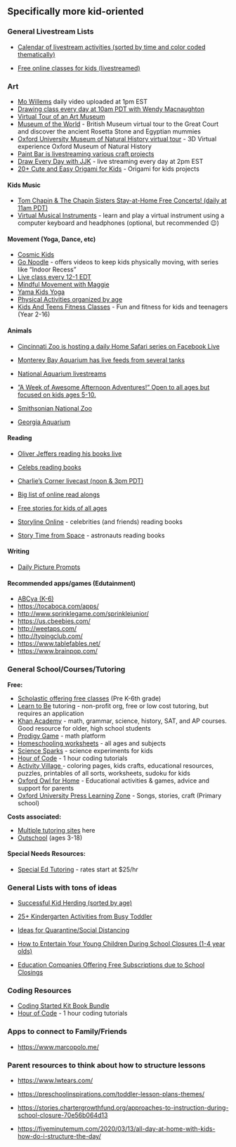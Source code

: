 ## Specifically more kid-oriented

### General Livestream Lists

 - [Calendar of livestream activities (sorted by time and color coded thematically)](https://docs.google.com/spreadsheets/d/1d9vA4JUnr1xFafSY5n7iF75eCb3fX2Azy_6rZOOzH_8/htmlview?usp=sharing&sle=true&fbclid=IwAR3JJxWoAXk3t5aCpcT1Rl55nXCg69Eeafxwy286B4BMAXMtfDCGaRpiT6g)


 - [Free online classes for kids (livestreamed)](https://www.activityhero.com/activities/online-classes-camps?aht_src=social&aht_cam=fbgroup&fbclid=IwAR3biEkmL8HEE8gGTDatVFfMBb_zWjTlvmhfjAnTfSqW_OXaWQtK0CuysHo)



### Art
 - [Mo Willems](https://www.youtube.com/playlist?list=PL14hRqd0PELGbKihHuTqx_pbvCLqGbOkF) daily video uploaded at 1pm EST 
 - [Drawing class every day at 10am PDT with Wendy Macnaughton](https://instagram.com/wendymac?igshid=1dl2fz6xu425v&fbclid=IwAR0PjuZCNmi18m0-p1eL47QsSqwCwIqFTsEBt6ZRc584wapdEh5pWr-8y50)
 - [Virtual Tour of an Art Museum](https://www.travelandleisure.com/attractions/museums-galleries/museums-with-virtual-tours
)
- [Museum of the World](https://britishmuseum.withgoogle.com/) - British Museum virtual tour to the Great Court and discover the ancient Rosetta Stone and Egyptian mummies
- [Oxford University Museum of Natural History virtual tour](https://my.matterport.com/show/?m=bkx57o7jbCk) - 3D Virtual experience Oxford Museum of Natural History
 - [Paint Bar is livestreaming various craft projects](https://www.facebook.com/pg/ThePaintBar/posts/?ref=page_internal)
 - [Draw Every Day with JJK](https://www.youtube.com/playlist?list=PLg9gpgNtuVmFqtseQCKFWZml6dfdLugwt) - live streaming every day at 2pm EST
- [20+ Cute and Easy Origami for Kids](https://www.easypeasyandfun.com/easy-origami-for-kids/) - Origami for kids projects


#### Kids Music
 - [Tom Chapin & The Chapin Sisters Stay-at-Home Free Concerts! (daily at 11am PDT)](https://www.facebook.com/events/1047569265628459/)
 - [Virtual Musical Instruments](https://www.virtualmusicalinstruments.com/) - learn and play a virtual instrument using a computer keyboard and headphones (optional, but recommended 😉)


#### Movement (Yoga, Dance, etc)
 - [Cosmic Kids](https://www.youtube.com/playlist?list=PL8snGkhBF7ni57ZcgQ5J-ZH_hqw4u8nBS)
 - [Go Noodle](https://www.youtube.com/channel/UC2YBT7HYqCbbvzu3kKZ3wnw) - offers videos to keep kids physically moving, with series like “Indoor Recess”
 - [Live class every 12-1 EDT](http://www.childsposestudios.com/?fbclid=IwAR34G6-xstuuFzB46eFTihf8IuwWL44XzeHDgXaDOPaKmpgzGPw98RgEfJ8)
 - [Mindful Movement with Maggie](https://www.mindfulmovementwithmaggie.com/?fbclid=IwAR1o-BAsD2Ajd6REVoGxe-R56myADNYlBbNgmBGNagh8iOuMSQcB9VYXk7M)
 - [Yama Kids Yoga](https://www.youtube.com/channel/UCVFUvvA8BOEX3PrG9w1cwbw?fbclid=IwAR2fcLtrVwaeG7s7HmVyZ4ppjVlKKyHCFAsnhNwdWJcP7jJcVGkAcc_gJXE)
 - [Physical Activities organized by age](https://starfishtherapies.com/2020/03/activity-round-up/?fbclid=IwAR3Qw7ySm7SVVfKQU-pc4Mqew7w7Vx_j2DnCU-zrT9xMUQYbnVtNV1YvvlI)
- [Kids And Teens Fitness Classes](https://www.lesmills.com/uk/workouts/kids-classes/) - Fun and fitness for kids and teenagers (Year 2-16)



#### Animals
 - [Cincinnati Zoo is hosting a daily Home Safari series on Facebook Live](https://www.facebook.com/events/2915534028492292/)

 - [Monterey Bay Aquarium has live feeds from several tanks](https://www.youtube.com/user/MontereyBayAquarium/videos?view=2&sort=dd&live_view=501&shelf_id=18)

 - [National Aquarium livestreams](https://bit.ly/2IWL3vn)


 - [”A Week of Awesome Afternoon Adventures!” Open to all ages but focused on kids ages 5-10.](https://www.facebook.com/604851669639301/posts/1801217590002697/?d=n)

  - [Smithsonian National Zoo](https://nationalzoo.si.edu/webcams)
  - [Georgia Aquarium](https://www.georgiaaquarium.org/webcam/ocean-voyager/)



#### Reading
 - [Oliver Jeffers reading his books live](https://www.instagram.com/p/B9zIhbWBzBA/?igshid=1bnube81rt2xz)

 - [Celebs reading books](https://www.storylineonline.net/?fbclid=IwAR3k39wVI9wfX88CPSrMph8LkmAjSuztM6GE-0mgi6j5Ls9Ly295JM7zV8c)

 - [Charlie’s Corner livecast (noon & 3pm PDT)](https://www.youtube.com/channel/UCa2lF38wqshU3qHQaFt-MSQ?fbclid=IwAR3R3zWsM5oHdUmWo-59ubXPuqyeY5q9LLjNIWK9h7qWjYpYA0Kq9DoAhFI)

 - [Big list of online read alongs](https://www.weareteachers.com/virtual-author-activities/?fbclid=IwAR3yy40WuumueHvOA9wJWzb9LE99n73TtZXJH_hEbxwBUbmNHpAyswl2QK0#.XnKds9fXdqw.facebook)

 - [Free stories for kids of all ages](https://stories.audible.com/discovery)
 - [Storyline Online](https://www.youtube.com/user/StorylineOnline/videos?view=0&sort=dd&shelf_id=1) - celebrities (and friends) reading books
 - [Story Time from Space](https://www.youtube.com/channel/UCpotjVqWv3KfGHjWztjPKgg) - astronauts reading books


#### Writing
 - [Daily Picture Prompts](https://www.nytimes.com/column/learning-picture-prompt?fbclid=IwAR2FfKUAY0Ty5jbFHuIhf-HuQso9W8IrMFPtcKH1A_sD5G5OMU7YPNDWl2w)

#### Recommended apps/games (Edutainment)
 - [ABCya (K-6)](https://www.abcya.com/)
 - https://tocaboca.com/apps/
 - http://www.sprinklegame.com/sprinklejunior/
 - https://us.cbeebies.com/
 - http://weetaps.com/
 - http://typingclub.com/
 - https://www.tablefables.net/
 - https://www.brainpop.com/


### General School/Courses/Tutoring
**Free:**
- [Scholastic offering free classes](https://www.cnn.com/2020/03/15/us/scholastic-coronavirus-students-trnd/index.html) (Pre K-6th grade)
- [Learn to Be](https://www.learntobe.org/) tutoring - non-profit org, free or low cost tutoring, but requires an application
- [Khan Academy](https://www.khanacademy.org/) - math, grammar, science, history, SAT, and AP courses. Good resource for older, high school students
- [Prodigy Game](https://www.prodigygame.com/) - math platform
- [Homeschooling worksheets](https://www.123homeschool4me.com/new-start-here/) - all ages and subjects
- [Science Sparks](https://www.science-sparks.com/) - science experiments for kids
- [Hour of Code](https://hourofcode.com/us) - 1 hour coding tutorials
- [Activity Village ](https://www.activityvillage.co.uk/) - coloring pages, kids crafts, educational resources, puzzles, printables of all sorts, worksheets, sudoku for kids 
- [Oxford Owl for Home](https://www.oxfordowl.co.uk/welcome-back/for-home) - Educational activities & games, advice and support for parents
- [Oxford University Press Learning Zone](https://elt.oup.com/student/oupeprimary/?cc=gb&selLanguage=en) - Songs, stories, craft (Primary school)


**Costs associated:**
- [Multiple tutoring sites](https://www.goodhousekeeping.com/life/parenting/g29548871/best-online-tutoring-websites/) here
- [Outschool](https://outschool.com/) (ages 3-18)

#### Special Needs Resources:
- [Special Ed Tutoring](https://www.specialedtutoring.com/) - rates start at $25/hr


### General Lists with tons of ideas

 - [Successful Kid Herding (sorted by age)](https://docs.google.com/document/d/1pUXSBt20zM4nSV-b0txEFhMRvH3qZJh6hFpvr8yhP0k/edit#)

 - [25+ Kindergarten Activities from Busy Toddler](https://busytoddler.com/2020/03/kindergarten-activities/?fbclid=IwAR2fcLtrVwaeG7s7HmVyZ4ppjVlKKyHCFAsnhNwdWJcP7jJcVGkAcc_gJXE)

 - [Ideas for Quarantine/Social Distancing](https://docs.google.com/document/d/1o6kEgCKLn3cyIm2hehhhSTIk7yRTd0C3zx49JS4wwCI/edit?fbclid=IwAR1cWF9LVJj4zOater6Ll6aOQ2vXnYIyF4Tdwpvvnf6BMhbn2xoTWt2S7x8)


 - [How to Entertain Your Young Children During School Closures (1-4 year olds)](https://docs.google.com/document/d/1tPNq0H7l97axZCkko-bLYgFN0l8Gzb1DEmvaZj7ntYc/edit?fbclid=IwAR0DQpaKV__R1PIOQxd7j6Sjn2ptLxvHOAtB3wLB1DXqI7hylZo4O8Cnc-E)


 - [Education Companies Offering Free Subscriptions due to School Closings](https://docs.google.com/spreadsheets/d/1NUKLZN7hGSu1Hzm70kfzBKs-lsSELaEMggS60Bi2O2I/htmlview?usp=embed_facebook&fbclid=IwAR3huZ17qFHBO0IS_z0BBwMVmSwLYfEwOolWKyYmxIWcBDkzn8lQgIywcps&sle=true&pru=AAABcPX0wSQ*rZbu_FW9F5Gryzxp8hVdgw)


### Coding Resources
 - [Coding Started Kit Book Bundle](https://www.humblebundle.com/books/coding-starter-kit-no-starch-press-books)
 - [Hour of Code](https://hourofcode.com/us) - 1 hour coding tutorials


### Apps to connect to Family/Friends

 - https://www.marcopolo.me/





### Parent resources to think about how to structure lessons
 - https://www.lwtears.com/

 - https://preschoolinspirations.com/toddler-lesson-plans-themes/

 - https://stories.chartergrowthfund.org/approaches-to-instruction-during-school-closure-70e56b064d13

 - https://fiveminutemum.com/2020/03/13/all-day-at-home-with-kids-how-do-i-structure-the-day/
